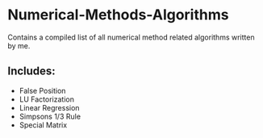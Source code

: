 # Numerical-Methods-Algorithms
Contains a compiled list of all numerical method related algorithms written by me.

## Includes:
* False Position
* LU Factorization
* Linear Regression
* Simpsons 1/3 Rule
* Special Matrix
